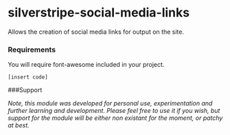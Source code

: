 # silverstripe-social-media-links

Allows the creation of social media links for output on the site.

### Requirements

You will require font-awesome included in your project.

```[insert code]```

###Support

*Note, this module was developed for personal use, experimentation and further learning and development. Please feel free to use it if you wish, but support for the module will be either non existant for the moment, or patchy at best.*